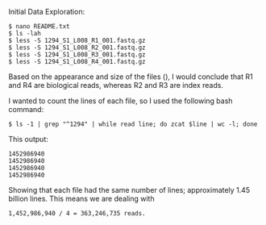 Initial Data Exploration:

    $ nano README.txt
    $ ls -lah
    $ less -S 1294_S1_L008_R1_001.fastq.gz
    $ less -S 1294_S1_L008_R2_001.fastq.gz
    $ less -S 1294_S1_L008_R3_001.fastq.gz
    $ less -S 1294_S1_L008_R4_001.fastq.gz

Based on the appearance and size of the files (), I would conclude that R1 and R4 are biological reads, whereas R2 and R3 are index reads.


I wanted to count the lines of each file, so I used the following bash command:

    $ ls -1 | grep "^1294" | while read line; do zcat $line | wc -l; done

This output:

    1452986940
    1452986940
    1452986940
    1452986940

Showing that each file had the same number of lines; approximately 1.45 billion lines. This means we are dealing with 

    1,452,986,940 / 4 = 363,246,735 reads. 